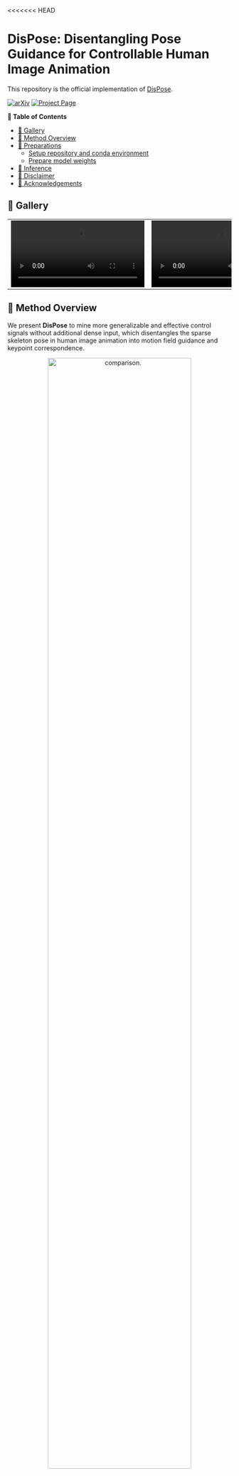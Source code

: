 <<<<<<< HEAD
# DisPose: Disentangling Pose Guidance for Controllable Human Image Animation
This repository is the official implementation of [DisPose](https://arxiv.org/abs/2412.09349).

[![arXiv](https://img.shields.io/badge/arXiv-2412.09349-b31b1b.svg)](https://arxiv.org/abs/2412.09349)
[![Project Page](https://img.shields.io/badge/Project-Website-green)](https://lihxxx.github.io/DisPose/)

**📖 Table of Contents**
  - [🎨 Gallery](#-gallery)
  - [🧙 Method Overview](#-method-overview)
  - [🔧 Preparations](#-preparations)
    - [Setup repository and conda environment](#setup-repository-and-conda-environment)
    - [Prepare model weights](#prepare-model-weights)
  - [💫 Inference](#-inference)
  - [📣 Disclaimer](#-disclaimer)
  - [💞 Acknowledgements](#-acknowledgements)

## 🎨 Gallery
<table class="center">
<tr>
  <td><video src="https://github.com/user-attachments/assets/e2f5e263-3f86-4778-98b9-6d2d451b7516" autoplay></td>
  <td><video src="https://github.com/user-attachments/assets/f8e761e3-7a7a-4812-ad61-023b33034a42" autoplay></td>
  <td><video src="https://github.com/user-attachments/assets/9a6c7ea6-8c73-4a50-b594-f8eba239c405" autoplay></td>
  <td><video src="https://github.com/user-attachments/assets/a0f97ac4-429e-4ca9-a794-7c02b5dc5405" autoplay></td>
  <td><video src="https://github.com/user-attachments/assets/6e9d463c-f7c5-4de8-924b-1ad591e3a9a4" autoplay></td>
</tr>
</table>























## 🧙 Method Overview
We present **DisPose** to mine more generalizable and effective control signals without additional dense input, which disentangles the sparse skeleton pose in human image animation into motion field guidance and keypoint correspondence.
<div align='center'>
<img src="https://anonymous.4open.science/r/DisPose-AB1D/pipeline.png" class="interpolation-image" alt="comparison." height="80%" width="80%" />
</div>


## 🔧 Preparations
### Setup repository and conda environment
The code requires `python>=3.10`, as well as `torch>=2.0.1` and `torchvision>=0.15.2`. Please follow the instructions [here](https://pytorch.org/get-started/locally/) to install both PyTorch and TorchVision dependencies. The demo has been tested on CUDA version of 12.4.
```
conda create -n dispose python==3.10
conda activate dispose
pip install -r requirements.txt
```

### Prepare model weights
1. Download the weights of  [DisPose](https://huggingface.co/lihxxx/DisPose) and put `DisPose.pth` into `./pretrained_weights/`.

2. Download the weights of other components and put them into `./pretrained_weights/`:
  - [stable-video-diffusion-img2vid-xt-1-1](https://huggingface.co/stabilityai/stable-video-diffusion-img2vid-xt-1-1/tree/main)
  - [stable-diffusion-v1-5](https://huggingface.co/stable-diffusion-v1-5/stable-diffusion-v1-5/tree/main)
  - [dwpose](https://huggingface.co/yzd-v/DWPose/tree/main)
  - [MimicMotion](https://huggingface.co/tencent/MimicMotion/tree/main)
3. Downlaod the weights of [CMP](https://huggingface.co/MyNiuuu/MOFA-Video-Hybrid/resolve/main/models/cmp/experiments/semiauto_annot/resnet50_vip%2Bmpii_liteflow/checkpoints/ckpt_iter_42000.pth.tar) and put it into `./mimicmotion/modules/cmp/experiments/semiauto_annot/resnet50_vip+mpii_liteflow/checkpoints`

Finally, these weights should be organized in `./pretrained_weights/`. as follows:


```
./pretrained_weights/
|-- MimicMotion_1-1.pth
|-- DisPose.pth
|-- dwpose
|   |-- dw-ll_ucoco_384.onnx
|   └── yolox_l.onnx
|-- stable-diffusion-v1-5
|-- stable-video-diffusion-img2vid-xt-1-1
```

## 💫 Inference

A sample configuration for testing is provided as `test.yaml`. You can also easily modify the various configurations according to your needs.

```
bash scripts/test.sh 
```

### Tips
- If your GPU memory is limited, try set `decode_chunk_size` in `test.yaml` to 1.
- If you want to enhance the quality of the generated video, you could try some post-processing such as face swapping ([insightface](https://github.com/deepinsight/insightface)) and frame interpolation ([IFRNet](https://github.com/ltkong218/IFRNet)).

## 📣 Disclaimer
This is official code of DisPose.
All the copyrights of the demo images and videos are from community users. 
Feel free to contact us if you would like remove them.

## 💞 Acknowledgements
We sincerely appreciate the code release of the following projects: [MimicMotion](https://github.com/Tencent/MimicMotion), [Moore-AnimateAnyone](https://github.com/MooreThreads/Moore-AnimateAnyone), [CMP](https://github.com/XiaohangZhan/conditional-motion-propagation).
=======
# new branch
>>>>>>> upstream/website
